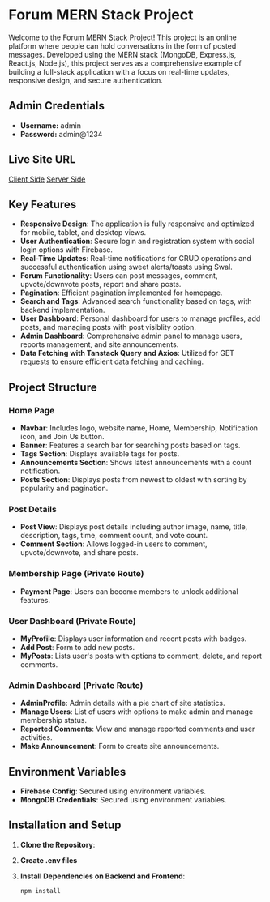 # Forum MERN Stack Project

Welcome to the Forum MERN Stack Project! This project is an online platform where people can hold conversations in the form of posted messages. Developed using the MERN stack (MongoDB, Express.js, React.js, Node.js), this project serves as a comprehensive example of building a full-stack application with a focus on real-time updates, responsive design, and secure authentication.

## Admin Credentials
- **Username:** admin
- **Password:** admin@1234

## Live Site URL
[Client Side](https://hive-23537.web.app/)
[Server Side](https://hive-forum.vercel.app/)

## Key Features
- **Responsive Design**: The application is fully responsive and optimized for mobile, tablet, and desktop views.
- **User Authentication**: Secure login and registration system with social login options with Firebase.
- **Real-Time Updates**: Real-time notifications for CRUD operations and successful authentication using sweet alerts/toasts using Swal.
- **Forum Functionality**: Users can post messages, comment, upvote/downvote posts, report and share posts.
- **Pagination**: Efficient pagination implemented for homepage.
- **Search and Tags**: Advanced search functionality based on tags, with backend implementation.
- **User Dashboard**: Personal dashboard for users to manage profiles, add posts, and managing posts with post visiblity option.
- **Admin Dashboard**: Comprehensive admin panel to manage users, reports management, and site announcements.
- **Data Fetching with Tanstack Query and Axios**: Utilized for GET requests to ensure efficient data fetching and caching.

## Project Structure

### Home Page
- **Navbar**: Includes logo, website name, Home, Membership, Notification icon, and Join Us button.
- **Banner**: Features a search bar for searching posts based on tags.
- **Tags Section**: Displays available tags for posts.
- **Announcements Section**: Shows latest announcements with a count notification.
- **Posts Section**: Displays posts from newest to oldest with sorting by popularity and pagination.

### Post Details
- **Post View**: Displays post details including author image, name, title, description, tags, time, comment count, and vote count.
- **Comment Section**: Allows logged-in users to comment, upvote/downvote, and share posts.

### Membership Page (Private Route)
- **Payment Page**: Users can become members to unlock additional features.

### User Dashboard (Private Route)
- **MyProfile**: Displays user information and recent posts with badges.
- **Add Post**: Form to add new posts.
- **MyPosts**: Lists user's posts with options to comment, delete, and report comments.

### Admin Dashboard (Private Route)
- **AdminProfile**: Admin details with a pie chart of site statistics.
- **Manage Users**: List of users with options to make admin and manage membership status.
- **Reported Comments**: View and manage reported comments and user activities.
- **Make Announcement**: Form to create site announcements.

## Environment Variables
- **Firebase Config**: Secured using environment variables.
- **MongoDB Credentials**: Secured using environment variables.

## Installation and Setup

1. **Clone the Repository**:

2. **Create .env files**

3. **Install Dependencies on Backend and Frontend**:
   ```bash
   npm install
